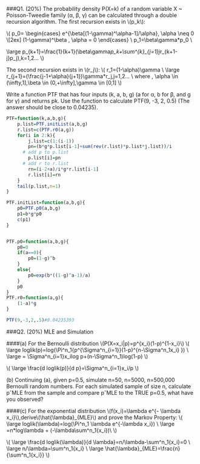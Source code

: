 ###Q1. (20%) The probability density P(X=k) of a random variable X ~ Poisson-Tweedie family (α, β, γ) can be calculated through a double recursion algorithm.
The first recursion exists in \\(p_k\\):

\\(
p_0=
\begin{cases}
e^{\beta[(1-\gamma)^\alpha-1]/\alpha},   \alpha \neq 0  \\[2ex]
(1-\gamma)^\beta , \alpha = 0
\end{cases}
\\
p_1=\beta\gamma*p_0
\\

\large p_{k+1}=\frac{1}{k+1}(\beta\gamma*p_k+\sum^{k}_{j=1}j*r_{k+1-j}p_j),k=1,2...
\\)

The second recursion exists in \\(r_j\\):
\\(
r_1=(1-\alpha)\gamma
\\
\large r_{j+1}=(\frac{j-1+\alpha}{j+1})\gamma*r_j,j=1,2...
\\
where \, \alpha \in (\infty,1],\beta \in (0,+\infty],\gamma \in [0,1]
\\)

Write a function PTF that has four inputs (k, a, b, g) (a for α, b for β, and g for γ) and returns pk.
Use the function to calculate PTF(9, -3, 2, 0.5) (The answer should be close to 0.04235).
```r
PTF=function(k,a,b,g){
	p.list=PTF.initList(a,b,g)
	r.list=c(PTF.r0(a,g))
	for(i in 2:k){
		j.list=c(1:(i-1))
		pn=(b*g*p.list[i-1]+sum(rev(r.list)*p.list*j.list))/i		
      # add p to p.list
		p.list[i]=pn
      # add r to r.list
		rn=(i-2+a)/i*g*r.list[i-1]
		r.list[i]=rn	
	}
	tail(p.list,n=1)
}

PTF.initList=function(a,b,g){
	p0=PTF.p0(a,b,g)
	p1=b*g*p0
	c(p1)
}


PTF.p0=function(a,b,g){
	p0=0
	if(a==0){
		p0=(1-g)^b
	}
	else{
		p0=exp(b*((1-g)^a-1)/a)
	}
	p0
}
PTF.r0=function(a,g){
	(1-a)*g
}

PTF(9,-3,2,.5)#0.04235393
```


###Q2. (20%) MLE and Simulation

####(a) For the Bernoulli distribution \\(P(X=x_i|p)=p^{x_i}(1-p)^{1-x_i}\\)
\\(
\large loglik(p)=log(\Pi^n_1{p^{\Sigma^n_{i=1}}(1-p)^{n-\Sigma^n_1x_i} }) \\
\large = \Sigma^n_{i=1}x_ilog p+(n-\Sigma^n_1)log(1-p)
\\)

\\(
\large \frac{d loglik(p)}{d p}=\Sigma^n_{i=1}x_i/p
\\)

(b) Continuing (a), given p=0.5, simulate n=50, n=5000, n=500,000 Bernoulli random numbers.
For each simulated sample of size n, calculate pˆMLE from the sample and compare pˆMLE to the TRUE p=0.5, what have you observed?

####(c) For the exponential distribution \\(f(x_i)=\lambda e^{- \lambda x_i}\\),derive\\(\hat{\lambda}_{MLE}\\) and prove the Markov Property:
 \\(
 \large loglik(\lambda)=log(\Pi^n_1 \lambda e^{-\lambda x_i}) \\
\large =n*log\lambda + (-\lambda\sum^n_1{x_i})\\
\\)

\\(
\large \frac{d loglik(\lambda)}{d \lambda}=n/\lambda-\sum^n_1{x_i}=0 \\
\large  n/\lambda=\sum^n_1{x_i} \\
\large \hat{\lambda}_{MLE}=\frac{n}{\sum^n_1{x_i}}
 \\)

